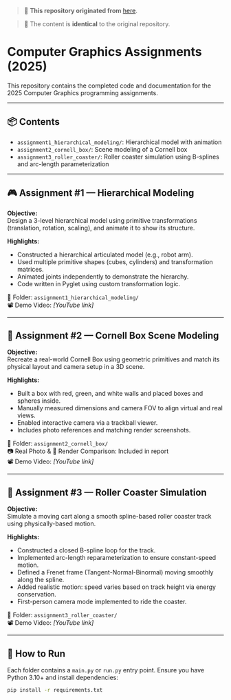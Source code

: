 > 📌 **This repository originated from** [here](https://github.com/IntelligentMOtionlab/SNU_ComputerGraphics).

>🔹 The content is **identical** to the original repository.

# Computer Graphics Assignments (2025)

This repository contains the completed code and documentation for the 2025 Computer Graphics programming assignments.

---

## 📦 Contents

- `assignment1_hierarchical_modeling/`: Hierarchical model with animation
- `assignment2_cornell_box/`: Scene modeling of a Cornell box
- `assignment3_roller_coaster/`: Roller coaster simulation using B-splines and arc-length parameterization

---

## 🎮 Assignment #1 — Hierarchical Modeling

**Objective:**  
Design a 3-level hierarchical model using primitive transformations (translation, rotation, scaling), and animate it to show its structure.

**Highlights:**
- Constructed a hierarchical articulated model (e.g., robot arm).
- Used multiple primitive shapes (cubes, cylinders) and transformation matrices.
- Animated joints independently to demonstrate the hierarchy.
- Code written in Pyglet using custom transformation logic.

📁 Folder: `assignment1_hierarchical_modeling/`  
📽️ Demo Video: *[YouTube link]*

---

## 🧱 Assignment #2 — Cornell Box Scene Modeling

**Objective:**  
Recreate a real-world Cornell Box using geometric primitives and match its physical layout and camera setup in a 3D scene.

**Highlights:**
- Built a box with red, green, and white walls and placed boxes and spheres inside.
- Manually measured dimensions and camera FOV to align virtual and real views.
- Enabled interactive camera via a trackball viewer.
- Includes photo references and matching render screenshots.

📁 Folder: `assignment2_cornell_box/`  
📷 Real Photo & 📸 Render Comparison: Included in report  
📽️ Demo Video: *[YouTube link]*

---

## 🎢 Assignment #3 — Roller Coaster Simulation

**Objective:**  
Simulate a moving cart along a smooth spline-based roller coaster track using physically-based motion.

**Highlights:**
- Constructed a closed B-spline loop for the track.
- Implemented arc-length reparameterization to ensure constant-speed motion.
- Defined a Frenet frame (Tangent-Normal-Binormal) moving smoothly along the spline.
- Added realistic motion: speed varies based on track height via energy conservation.
- First-person camera mode implemented to ride the coaster.

📁 Folder: `assignment3_roller_coaster/`  
📽️ Demo Video: *[YouTube link]*

---

## 🔧 How to Run

Each folder contains a `main.py` or `run.py` entry point. Ensure you have Python 3.10+ and install dependencies:

```bash
pip install -r requirements.txt
